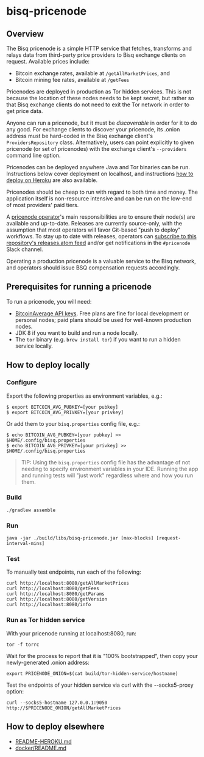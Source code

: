 # bisq-pricenode

## Overview

The Bisq pricenode is a simple HTTP service that fetches, transforms and relays data from third-party price providers to Bisq exchange clients on request. Available prices include:

 - Bitcoin exchange rates, available at `/getAllMarketPrices`, and
 - Bitcoin mining fee rates, available at `/getFees`

Pricenodes are deployed in production as Tor hidden services. This is not because the location of these nodes needs to be kept secret, but rather so that Bisq exchange clients do not need to exit the Tor network in order to get price data.

Anyone can run a pricenode, but it must be _discoverable_ in order for it to do any good. For exchange clients to discover your pricenode, its .onion address must be hard-coded in the Bisq exchange client's `ProvidersRepository` class. Alternatively, users can point explicitly to given pricenode (or set of pricenodes) with the exchange client's `--providers` command line option.

Pricenodes can be deployed anywhere Java and Tor binaries can be run. Instructions below cover deployment on localhost, and instructions [how to deploy on Heroku](README-HEROKU.md) are also available.

Pricenodes should be cheap to run with regard to both time and money. The application itself is non-resource intensive and can be run on the low-end of most providers' paid tiers.

A [pricenode operator](https://github.com/bisq-network/roles/issues/5)'s main responsibilities are to ensure their node(s) are available and up-to-date. Releases are currently source-only, with the assumption that most operators will favor Git-based "push to deploy" workflows. To stay up to date with releases, operators can [subscribe to this repository's releases.atom feed](https://github.com/bisq-network/pricenode/releases.atom) and/or get notifications in the `#pricenode` Slack channel.

Operating a production pricenode is a valuable service to the Bisq network, and operators should issue BSQ compensation requests accordingly.


## Prerequisites for running a pricenode

To run a pricenode, you will need:

  - [BitcoinAverage API keys](https://bitcoinaverage.com/en/plans). Free plans are fine for local development or personal nodes; paid plans should be used for well-known production nodes.
  - JDK 8 if you want to build and run a node locally.
  - The `tor` binary (e.g. `brew install tor`) if you want to run a hidden service locally.


## How to deploy locally

### Configure

Export the following properties as environment variables, e.g.:

    $ export BITCOIN_AVG_PUBKEY=[your pubkey]
    $ export BITCOIN_AVG_PRIVKEY=[your privkey]

Or add them to your `bisq.properties` config file, e.g.:

    $ echo BITCOIN_AVG_PUBKEY=[your pubkey] >> $HOME/.config/bisq.properties
    $ echo BITCOIN_AVG_PRIVKEY=[your privkey] >> $HOME/.config/bisq.properties

> TIP: Using the `bisq.properties` config file has the advantage of not needing to specify environment variables in your IDE. Running the app and running tests will "just work" regardless where and how you run them.

### Build

    ./gradlew assemble

### Run

    java -jar ./build/libs/bisq-pricenode.jar [max-blocks] [request-interval-mins]

### Test

To manually test endpoints, run each of the following:

    curl http://localhost:8080/getAllMarketPrices
    curl http://localhost:8080/getFees
    curl http://localhost:8080/getParams
    curl http://localhost:8080/getVersion
    curl http://localhost:8080/info

### Run as Tor hidden service

With your pricenode running at localhost:8080, run:

    tor -f torrc

Wait for the process to report that it is "100% bootstrapped", then copy your newly-generated .onion address:

    export PRICENODE_ONION=$(cat build/tor-hidden-service/hostname)

Test the endpoints of your hidden service via curl with the --socks5-proxy option:

    curl --socks5-hostname 127.0.0.1:9050 http://$PRICENODE_ONION/getAllMarketPrices


## How to deploy elsewhere

 - [README-HEROKU.md](README-HEROKU.md)
 - [docker/README.md](docker/README.md)
